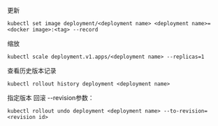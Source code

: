 更新

```shel
kubectl set image deployment/<deployment name> <deployment name>=<docker image>:<tag> --record
```

缩放

```shell
kubectl scale deployment.v1.apps/<deployment name> --replicas=1
```

查看历史版本记录

```shell
kubectl rollout history deployment <deployment name> 
```

指定版本 回滚 --revision参数：

```shell
kubectl rollout undo deployment <deployment name> --to-revision=<revision id>
```



